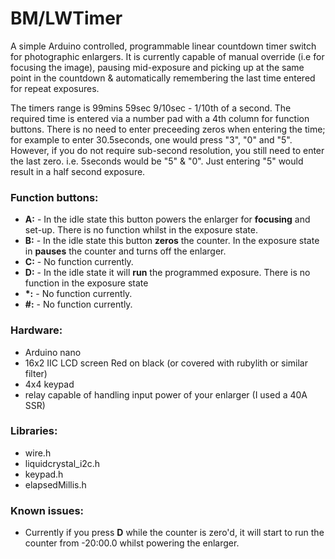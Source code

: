 
# BM/LWTimer

A simple Arduino controlled, programmable linear countdown timer switch for photographic enlargers.
It is currently capable of manual override (i.e for focusing the image), pausing mid-exposure and picking up at the same point in the countdown & automatically remembering the last time entered for repeat exposures.

The timers range is 99mins 59sec 9/10sec - 1/10th of a second.
The required time is entered via a number pad with a 4th column for function buttons. 
There is no need to enter preceeding zeros when entering the time; for example to enter 30.5seconds, one would press "3", "0" and "5". However, if you do not require sub-second resolution, you still need to enter the last zero. i.e. 5seconds would be "5" & "0". Just entering "5" would result in a half second exposure.

### Function buttons:
- **A:** - In the idle state this button powers the enlarger for **focusing** and set-up. There is no function whilst in the exposure state.
- **B:** - In the idle state this button **zeros** the counter. In the exposure state in **pauses** the counter and turns off the enlarger.
- **C:** - No function currently.
- **D:** - In the idle state it will **run** the programmed exposure. There is no function in the exposure state
- **\*:** - No function currently.
- **\#:** - No function currently.

### Hardware:
- Arduino nano
- 16x2 IIC LCD screen Red on black (or covered with rubylith or similar filter)
- 4x4 keypad
- relay capable of handling input power of your enlarger (I used a 40A SSR)

### Libraries:
- wire.h
- liquidcrystal_i2c.h
- keypad.h
- elapsedMillis.h

### Known issues:
- Currently if you press **D** while the counter is zero'd, it will start to run the counter from -20:00.0 whilst powering the enlarger.

